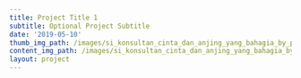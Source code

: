 ```yaml
---
title: Project Title 1
subtitle: Optional Project Subtitle
date: '2019-05-10'
thumb_img_path: /images/si_konsultan_cinta_dan_anjing_yang_bahagia_by_pagarmangkok.jpg
content_img_path: /images/si_konsultan_cinta_dan_anjing_yang_bahagia_by_pagarmangkok2.jpg
layout: project
---
```


